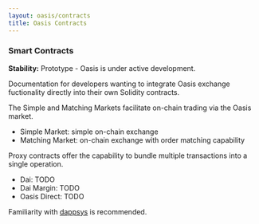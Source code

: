 ```yaml
---
layout: oasis/contracts
title: Oasis Contracts
---
```


### Smart Contracts

**Stability:** Prototype - Oasis is under active development.

Documentation for developers wanting to integrate Oasis exchange fuctionality
directly into their own Solidity contracts.

The Simple and Matching Markets facilitate on-chain trading via the Oasis
market.

- Simple Market: simple on-chain exchange
- Matching Market: on-chain exchange with order matching capability

Proxy contracts offer the capability to bundle multiple transactions into a
single operation.

- Dai: TODO
- Dai Margin: TODO
- Oasis Direct: TODO

Familiarity with [dappsys](https://dapp.tools/dappsys) is recommended.
